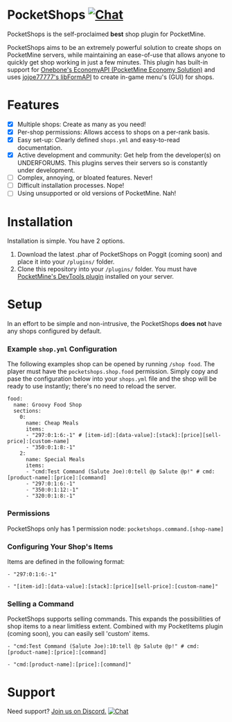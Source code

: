 # PocketShops [![Chat](https://img.shields.io/badge/chat-on%20discord-7289da.svg)](https://invite.gg/underforums)
PocketShops is the self-proclaimed **best** shop plugin for PocketMine.

PocketShops aims to be an extremely powerful solution to create shops on PocketMine servers, while maintaining an ease-of-use that allows anyone to quickly get shop working in just a few minutes. This plugin has built-in support for [Onebone's EconomyAPI (PocketMine Economy Solution)](https://github.com/onebone/EconomyS) and uses [jojoe77777's libFormAPI](https://github.com/jojoe77777/FormAPI) to create in-game menu's (GUI) for shops.

# Features
- [x] Multiple shops: Create as many as you need!
- [x] Per-shop permissions: Allows access to shops on a per-rank basis.
- [x] Easy set-up: Clearly defined `shops.yml` and easy-to-read documentation.
- [x] Active development and community: Get help from the developer(s) on UNDERFORUMS. This plugins serves their servers so is constantly under development.
- [ ] Complex, annoying, or bloated features. Never!
- [ ] Difficult installation processes. Nope!
- [ ] Using unsupported or old versions of PocketMine. Nah!

# Installation
Installation is simple. You have 2 options.
1. Download the latest .phar of PocketShops on Poggit (coming soon) and place it into your `/plugins/` folder.
2. Clone this repository into your `/plugins/` folder. You must have [PocketMine's DevTools plugin](https://poggit.pmmp.io/p/DevTools) installed on your server.

# Setup
In an effort to be simple and non-intrusive, the PocketShops **does not** have any shops configured by default.

### Example `shop.yml` Configuration
The following examples shop can be opened by running `/shop food`. The player must have the `pocketshops.shop.food` permission. Simply copy and pase the configuration below into your `shops.yml` file and the shop will be ready to use instantly; there's no need to reload the server.
```
food:
  name: Groovy Food Shop
  sections:
    0:
      name: Cheap Meals
      items:
      - "297:0:1:6:-1" # [item-id]:[data-value]:[stack]:[price][sell-price]:[custom-name]
      - "350:0:1:8:-1"
    2:
      name: Special Meals
      items:
      - "cmd:Test Command (Salute Joe):0:tell @p Salute @p!" # cmd:[product-name]:[price]:[command]
      - "297:0:1:6:-1"
      - "350:0:1:12:-1"
      - "320:0:1:8:-1"
```

### Permissions
PocketShops only has 1 permission node: `pocketshops.command.[shop-name]`

### Configuring Your Shop's Items
Items are defined in the following format:
```
- "297:0:1:6:-1"
```
```
- "[item-id]:[data-value]:[stack]:[price][sell-price]:[custom-name]"
```

### Selling a Command
PocketShops supports selling commands. This expands the possibilities of shop items to a near limitless extent. Combined with my PocketItems plugin (coming soon), you can easily sell 'custom' items.
```
- "cmd:Test Command (Salute Joe):10:tell @p Salute @p!" # cmd:[product-name]:[price]:[command]
```
```
- "cmd:[product-name]:[price]:[command]"
```

# Support
Need support? [Join us on Discord.](https://invite.gg/underforums/) [![Chat](https://img.shields.io/badge/chat-on%20discord-7289da.svg)](https://invite.gg/underforums)